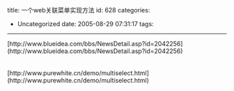 title: 一个web关联菜单实现方法
id: 628
categories:
  - Uncategorized
date: 2005-08-29 07:31:17
tags:
---

<div id="msgcns!9697D6160EFEBC17!152" class="bvMsg">[http://www.blueidea.com/bbs/NewsDetail.asp?id=2042256](http://www.blueidea.com/bbs/NewsDetail.asp?id=2042256)
<div> </div>
<div> </div>
<div>[http://www.purewhite.cn/demo/multiselect.html](http://www.purewhite.cn/demo/multiselect.html)</div></div>